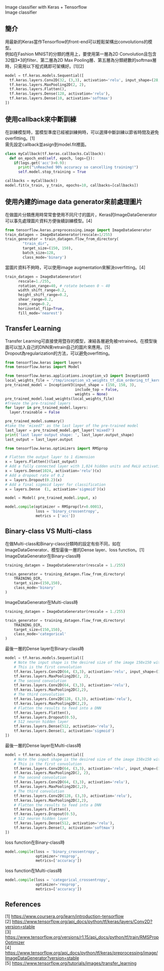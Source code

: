 Image classifier with Keras + Tensorflow  
Image classifier

## 簡介
用最新的Keras當作Tensorflow的front-end可以輕鬆架構出convolutions的模型。  
例如在Fashion MNIST的分類的應用上，要使用第一層為2D Convolution且包含32個3*3的filter、第二層為2D Max Pooling層、第五層為分類總數的softmax層時，只需用以下程式碼即可架構好。[1][2]  

```python
model = tf.keras.models.Sequential([
  tf.keras.layers.Conv2D(32, (3,3), activation='relu', input_shape=(28, 28, 1)),
  tf.keras.layers.MaxPooling2D(2, 2),
  tf.keras.layers.Flatten(),
  tf.keras.layers.Dense(128, activation='relu'),
  tf.keras.layers.Dense(10, activation='softmax')
])
```

## 使用callback來中斷訓練
在訓練模型時，當模型準度已經被訓練夠時，可以選擇中斷訓練以節省時間及避免overfitting。[1]  
需先設定callback並asign到model.fit裡面。    
```python
class myCallback(tf.keras.callbacks.Callback):
  def on_epoch_end(self, epoch, logs={}):
    if(logs.get('acc')>0.9):
      print("\nReached 90% accuracy so cancelling training!")
      self.model.stop_training = True

callbacks = myCallback()
model.fit(x_train, y_train, epochs=10, callbacks=[callbacks])
```

## 使用內建的image data generator來前處理圖片
在做圖片分類應用時常常會使用不同尺寸的圖片，Keras的ImageDataGenerator可以事先處理圖片資料方便後續訓練模型。[4]  
```python
from tensorflow.keras.preprocessing.image import ImageDataGenerator
train_datagen = ImageDataGenerator(rescale=1/255)
train_generator = train_datagen.flow_from_directory(
        "train_dir",  
        target_size=(150, 150),
        batch_size=128,
        class_mode='binary')
```

當圖片資料不夠時，可以使用image augmentation來解決overfitting。[4]  
```python
train_datagen = ImageDataGenerator(
      rescale=1./255,
      rotation_range=40, # rotate between 0 ~ 40
      width_shift_range=0.2,
      height_shift_range=0.2,
      shear_range=0.2,
      zoom_range=0.2,
      horizontal_flip=True,
      fill_mode='nearest')
```

## Transfer Learning
Transfer Learning可直接使用暨存的模型，凍結各層避免被retrained。在模型後面可以加入自己的DNN來retrain自己的圖片來應用。[5]  
Dropout為regularization的方法，可以避免overfitting。  
```python
from tensorflow.keras import layers
from tensorflow.keras import Model

from tensorflow.keras.applications.inception_v3 import InceptionV3
local_weights_file = '/tmp/inception_v3_weights_tf_dim_ordering_tf_kernels_notop.h5'
pre_trained_model = InceptionV3(input_shape = (150, 150, 3),
                                include_top = False,
                                weights = None)
pre_trained_model.load_weights(local_weights_file)
#freeze the pre-trained layers
for layer in pre_trained_model.layers:
  layer.trainable = False

pre_trained_model.summary()
#take the 'mixed7' as the last layer of the pre-trained model
last_layer = pre_trained_model.get_layer('mixed7')
print('last layer output shape: ', last_layer.output_shape)
last_output = last_layer.output

from tensorflow.keras.optimizers import RMSprop

# Flatten the output layer to 1 dimension
x = layers.Flatten()(last_output)
# Add a fully connected layer with 1,024 hidden units and ReLU activation
x = layers.Dense(1024, activation='relu')(x)
# Add a dropout rate of 0.2
x = layers.Dropout(0.2)(x)                  
# Add a final sigmoid layer for classification
x = layers.Dense  (1, activation='sigmoid')(x)           

model = Model( pre_trained_model.input, x)

model.compile(optimizer = RMSprop(lr=0.0001),
              loss = 'binary_crossentropy',
              metrics = ['acc'])
```

## Binary-class VS Multi-class
在做Multi-class和Binary-class分類時的設定有些不同，如在ImageDataGenerator、模型最後一層的Dense layer、loss function。[1]  
ImageDataGenerator在Binary-class時  
```python
training_datagen = ImageDataGenerator(rescale = 1./255)

train_generator = training_datagen.flow_from_directory(
	TRAINING_DIR,
	target_size=(150,150),
	class_mode='binary'
)
```
ImageDataGenerator在Multi-class時  
```python
training_datagen = ImageDataGenerator(rescale = 1./255)

train_generator = training_datagen.flow_from_directory(
	TRAINING_DIR,
	target_size=(150,150),
	class_mode='categorical'
)
```
最後一層的Dense layer在Binary-class時  
```python
model = tf.keras.models.Sequential([
    # Note the input shape is the desired size of the image 150x150 with 3 bytes color
    # This is the first convolution
    tf.keras.layers.Conv2D(64, (3,3), activation='relu', input_shape=(150, 150, 3)),
    tf.keras.layers.MaxPooling2D(2, 2),
    # The second convolution
    tf.keras.layers.Conv2D(64, (3,3), activation='relu'),
    tf.keras.layers.MaxPooling2D(2,2),
    # The third convolution
    tf.keras.layers.Conv2D(128, (3,3), activation='relu'),
    tf.keras.layers.MaxPooling2D(2,2),
    # Flatten the results to feed into a DNN
    tf.keras.layers.Flatten(),
    tf.keras.layers.Dropout(0.5),
    # 512 neuron hidden layer
    tf.keras.layers.Dense(512, activation='relu'),
    tf.keras.layers.Dense(1, activation='sigmoid')
])
```
最後一層的Dense layer在Multi-class時  
```python
model = tf.keras.models.Sequential([
    # Note the input shape is the desired size of the image 150x150 with 3 bytes color
    # This is the first convolution
    tf.keras.layers.Conv2D(64, (3,3), activation='relu', input_shape=(150, 150, 3)),
    tf.keras.layers.MaxPooling2D(2, 2),
    # The second convolution
    tf.keras.layers.Conv2D(64, (3,3), activation='relu'),
    tf.keras.layers.MaxPooling2D(2,2),
    # The third convolution
    tf.keras.layers.Conv2D(128, (3,3), activation='relu'),
    tf.keras.layers.MaxPooling2D(2,2),
    # Flatten the results to feed into a DNN
    tf.keras.layers.Flatten(),
    tf.keras.layers.Dropout(0.5),
    # 512 neuron hidden layer
    tf.keras.layers.Dense(512, activation='relu'),
    tf.keras.layers.Dense(3, activation='softmax')
])
```
loss function在Binary-class時  
```python
model.compile(loss = 'binary_crossentropy',
              optimizer='rmsprop',
              metrics=['accuracy'])
```
loss function在Multi-class時  
```python
model.compile(loss = 'categorical_crossentropy',
              optimizer='rmsprop',
              metrics=['accuracy'])
```

## References
[1] https://www.coursera.org/learn/introduction-tensorflow  
[2] https://www.tensorflow.org/api_docs/python/tf/keras/layers/Conv2D?version=stable  
[3] https://www.tensorflow.org/versions/r1.15/api_docs/python/tf/train/RMSPropOptimizer  
[4] https://www.tensorflow.org/api_docs/python/tf/keras/preprocessing/image/ImageDataGenerator?version=stable  
[5] https://www.tensorflow.org/tutorials/images/transfer_learning  

